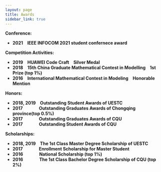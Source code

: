 ```yaml
---
layout: page
title: Awards
sidebar_link: true
---
```

<strong>Conference:

* 2021&emsp;IEEE INFOCOM 2021 student confernece award

<strong>Competition Activities:

* 2019&emsp;HUAWEI Code Craft&emsp;Silver Medal
* 2018&emsp;15th China Graduate Mathematical Contest in Modelling&emsp;1st Prize (top 1%)
* 2016&emsp;International Mathematical Contest in Modeling&emsp;Honorable Mention


<strong>Honors:

* 2018, 2019&emsp;Outstanding Student Awards of UESTC
* 2017&nbsp;&nbsp;&nbsp;&emsp;&emsp;&emsp;Outstanding Graduates Awards of Chongqing province(top 0.5%)
* 2017&nbsp;&nbsp;&nbsp;&emsp;&emsp;&emsp;Outstanding Graduates Awards of CQU
* 2017&nbsp;&nbsp;&nbsp;&emsp;&emsp;&emsp;Outstanding Student Awards of CQU

<strong>Scholarships:

* 2018, 2019&emsp;The 1st Class Master Degree Scholarship of UESTC
* 2017&nbsp;&nbsp;&nbsp;&emsp;&emsp;&emsp;Enrollment Scholarship for Master Student
* 2016&nbsp;&nbsp;&nbsp;&emsp;&emsp;&emsp;National Scholarship (top 1%)
* 2016&nbsp;&nbsp;&nbsp;&emsp;&emsp;&emsp;The 1st Class Bachelor Degree Scholarship of CQU (top 2%)



